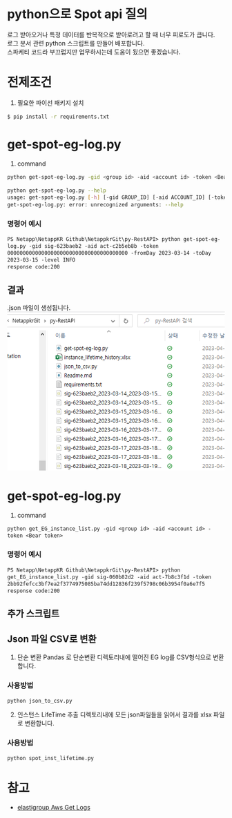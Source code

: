 # python으로 Spot api 질의
로그 받아오거나 특정 데이터를 반복적으로 받아로려고 할 때 너무 피로도가 큽니다.</br>
로그 분서 관련 python 스크립트를 만들어 배포합니다.</br>
스파케티 코드라 부끄럽지만 업무하시는데 도움이 됬으면 좋겠습니다.


# 전제조건
1. 필요한 파이선 패키지 설치

```bash
$ pip install -r requirements.txt
```
# get-spot-eg-log.py
1. command
```bash
python get-spot-eg-log.py -gid <group id> -aid <account id> -token <Bear token> -fromDay <%Y-%m-%d> -toDay %Y-%m-%d -level ALL
```

```bash
python get-spot-eg-log.py --help
usage: get-spot-eg-log.py [-h] [-gid GROUP_ID] [-aid ACCOUNT_ID] [-token TOKEN] [-fromDay FROMDAY] [-toDay TODAY] [-level LEVEL]
get-spot-eg-log.py: error: unrecognized arguments: --help
```
### 명령어 예시
```
PS Netapp\NetappKR Github\NetappkrGit\py-RestAPI> python get-spot-eg-log.py -gid sig-623baeb2 -aid act-c2b5eb8b -token 000000000000000000000000000000000000000 -fromDay 2023-03-14 -toDay 2023-03-15 -level INFO
response code:200
```

## 결과
<egid>_<fromDay>_<toDay>.json 파일이 생성됩니다. </br>
![example](./Images/example.png)

# get-spot-eg-log.py
1. command
```
python get_EG_instance_list.py -gid <group id> -aid <account id> -token <Bear token>
```
### 명령어 예시
```
PS Netapp\NetappKR Github\NetappkrGit\py-RestAPI> python get_EG_instance_list.py -gid sig-060b82d2 -aid act-7b8c3f1d -token 2bb92fefcc3bf7ea2f3774975085ba74dd12836f239f5798c06b3954f0a6e7f5
response code:200
```

## 추가 스크립트
## Json 파일 CSV로 변환

1. 단순 변환
Pandas 로 단순변환
디렉토리내에 떨어진 EG log를 CSV형식으로 변환합니다.

### 사용방법
```
python json_to_csv.py
```

2. 인스턴스 LifeTime 추출
디렉토리내에 모든 json파일들을 읽어서 결과를 xlsx 파일로 변환합니다.

### 사용방법
```
python spot_inst_lifetime.py
```

# 참고
- [elastigroup Aws Get Logs](https://docs.spot.io/api/#tag/Elastigroup-AWS/operation/elastigroupAwsGetLogs )
